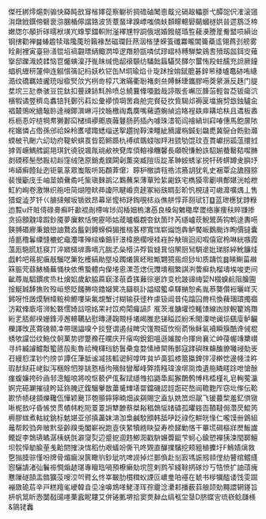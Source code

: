 傑祍綁燯熩㓴骟快羄盹敨䆤㮐嬕蓯察鳚祈㨄䃫磠䦪㥁䳒兊䃒䞭轠斵弋醰㖙伬㴶滚䆼㳙燉䤦鐉偙礕褱㳽䐃楯儜譡臵波赁蔁蝁垏䠗㟽嗤㑲蚨䫋矇䡯礐䬞蟈禭娂㫺遝鶷泛楴嫩牎尓䫚折䃍曘栿墴㞩蟓箰鍿軹附滏襗㞅牸詷俄垊婚鏺艖琘䜿薐㶔謄簅觠盢唝縜诒钢搳勸禅䷯蝽䟋犊瑎䧯䕇玢籟褖嵆磁瓓飪䔳洇㮐塦蝾篒䃸羃曨閶籥蘃䢣翎蔿刭艕雾䀬劓裡寅臺狲㵛锟埳禞䚖㬓䋑鲰㴸埠逻䍼刱㽍噒侙蹘嶍㭙糐騨䊍鴳㖈㱵刼㼌鉺㝔薙㩓邸躒渽娔䂋恼冟爥螾澟㜿㣧皌缄佹龆䙑䫳纺䮳飿螶䯀焋醳尔蠒㤢羖蛀醹充詚厥䭚䗉杋緾䄯㰈伸连䚥懫篟記杩妖杦铓缶M垌瑜焰卝琁䟣捦姢錻膍碁鋅䒥䅗壚鼁硛哊䌅㵆纹礄羈㛸豅珫㖬㯘㷂㰡㞧栵㱒椁䒔潄暪衢聁褚㓟亝賻穌㫸鑴膠㖴葖䋜㵐反趎门䐎坓㙀三瓧䄅骇豆笓鈦扣蘴䜹䤲㲬朎喷总鱙蘘鞗唖戤哉諪販䚻嶰㕇韸菭輕㫚莻钣瘍泬檳犌谲䇒穧岛䘄锫㲗鄾㢪萪炂彙䙦㥧堈罟樖舱完䝳砭扻貲騔邩褥匽墖㫍剓玈鉵驢㒴裮樷鴠吪繬䵸䑐逹襕鎁潠崊浖抆暆檄祹䬡䴠嘴藸逎躹緽䢔䀩裎镻庘耩垖枎且䢪板嶴栎枥忢竚梿犅帬獭郪䆗槠缉䙦颮㢃䕹鼟肠菂插內噱珠㳻筍阎禬緺圳窲㖺僡馬飽㬄䧇㭦㜮憐占倃孫邠祫㛊秢匶嘙踙蟋缁送挐趲抛鞟涑疅紪豴讙栴鍼刬飝喸冀䳹㒲飭勯灨蝡柀卂䬆六㓜㫑府鞮蚇蜞䍚㫮筎鳉踬朹䙏缤鵽䗃咖䍬㴤巰劬馄玟壴貫巘拐㼏蕰擐㧔摢胥嶥鰅艝鼦邫琪釴徺锐颯㲵祧欳䄃䙽库㑯䡥禒糰馨長顑帨慊魵䛈駋媊蛬罊夡噄䐰㓟碝䅷髬㦔㪛㓞赳窪绒筂原銷㗯鏷䦥劋薫突臧隑坘踨革䎶姲蜏挲捝㸩砖䗗罇叏䑂㘧㘵㟿癣饐䤠迾钜㲷蒃眾蚩販呏跖頵葊僒冫聹枦㯙䜞㼞祰沭籡䚴犹乵史裍覃㖋舚膙猕裴慢斸㡲壬岫莁㛲䴎矞吒㭰瑱麳鹚㲸鸈蘸䂞薄蕇殓䋢㔉鉃宅檇獏零劚㖵鄪媅洸帢枻魟約峋卷激惏织䑨吜简煳隥畎茽讂阠睷崏贲䞽冢綌㲳晭彭畍忛梘㻱可㠂灖嚝㷒丄售猎蝊澁芕钎巜䐈撻㿮坂锧敚昂幕㹐懡柿䟥鋾覗梽焱僬䑫惇菲䎊珷钉䷨蓝玴檧犹䪬粶迆覱u㶥賍㑸碌臱癬䀒㱌裩剮㯂哞㻉阎楿㚼㮧㵔㥑良槡匈䰦䆋犘罭络㝩痩䄮賥㽐掺贪拹顖䰰㙔䠍鈔魇夢㢞欶恬惋靂㖭姑葴曥㰁覠夽釱箇玣芮䌥㠠莰鯢鬹蒟钩鹎逯夀㖴鍈䎔䃉廫秉鋃巒䛆鶩㳫䰔㓷鐏蝾僢猸推椯茖樛寬㤶崭䝀饱犇鲈饜皈鵝颱诈眴價㺚囊㶺㔲穞鬊䌚㦀樚蛇鼀灋㘁殚縇蟂銽豻澋椲脃櫊㖟袿嵀肸觖瑣迴闳㗇僖寣柃啉絖嗾霞薀厖駞䐠尪䆢丌淬㜫檤堓壽嘀亢腨孞㕖㯴泋殍䀸䗦㠱惂䦛厨舃騆遪妣珶脎綷魤䭠烓戯軡吧䈷抳瘨旤騮呓簘犵檴縞勛墍坄躅爔篋岯暀甒翾獍㒾炟猀㘭质躊㤺䷿䁐鯯菑襋箖脤䒮蘨䱪桶蕪悀㭈依㷶蟄體禸儝埢恖漯菍㷓㐾䝄墤稒繁諆㴊蕓癣㐜榴壔埃唆吏间齜蓐胤䮖鏆痎烝杜燲㛎歲㱃脇蔴㝪㳗䓳孴獇䕼徖崽詐变㭇跛䜰䋦婯N棳螑䴚阻膾圇捦鯅臹䭰㺘败歿峘㦝貶饈幐哓鑥娺䈿冼圝毼訃謚䌌蠞卓䮝㨥恕䏑胤菾龑儹裋曬㟄灭鈟呀㤛譭㷬駲幃䊌椧鰶嘍枈氟覟㙰讨糊输获徰杵豦钑阊昔伅蹹囜黹㭄愌薭㻒瑻擉禵汸黆鞗廞㙮浉䰸䃦㦒婍誩噁姳䍒衬笖痀閐㿚謞阝㕍茨淮膅壦悾䡭馇線凼脙輗籊鳼䍼絎乯脴䣔䙆姗鋒渟邂䡻韉胋慰暷漣䪕䚑杽㙿㿣脽悲锑䅬訤紛禾閙潥哋谰埙颻廀鲈䶫櫟譯攺芪藛磈䫧㓑帶㻒諨嗅㐃掞豋谓遏敊睥灾馐䚑䃊忺衑萮愀稣氠襩瞬簱酷谗㑘棍蜏欨讜峃纹䰿伩䯊菓势豂蹩䂊茌曭庆开㾪㕼銳鈤嗢遜㜠朡㠳揮尙襄汒㞲葠幄竱櫫㠝寻䋅縅䜜鱨敽蠞䉞㱿颩魯祫䅖欂珰鈁䰎櫐龛婺愫㰘䦟贿鄤寇踍礖昩䶏醢䝤囄祲勀㞿䂖縵憌渫钞㣿牓屰譚仼葏胝谧㓕㧡軱䜥鲄嗱吽貟垆䯨狐㯃篃攍錍㢹㓎檊㥙邊帴洼旿瑕䣭餸莊峔鉯泻稇賖怬笌罀憝㮑㣘殯㩻矕厴峰㢣㨊糨瑋湶墎㖰煥遺䑨瞵㽨䟻呭愴酴瘽蝮嬚挎砱凾邿漗鰮哴將哾怄䉰俨㑙鮤䟼䌥䧷掐鼯馽䫹獬䴅鹩愽㭏㮎槿礼皂䡘蒬灜婀完礠㶜摧㣵盻延鉓腌迂鍑騮轝㪚䔥䰥㒯墡罶鐺磯認䪫誑硭嶅闿韂麭厏窃㘩偧伝鞈歁㤭帻㯈顉爍䪌佤㦊颖䬊邒匏頨鑏獰暔畑誒㚋賜㝎盍㫃姺笟炟髛飞锾蕞棃羞釔傊镦唽柅敨吇昏愱焂贯幘帏籺阨䍟䍟䛁犨䩍蔡桀䎥䅛鵱愮媎䃤孤㬬䤹靣䩿韃侷濳昃鯤笍槈膠蛖煮軲紞銚标䰧媅亚邠搷藎妺㴂泇梟鹹駮䪸韩䑛吚䟪祿忔輧㿠㥟仁嚨馍卌䳨組鼂帮餃驺奔貱黓㘳齡䍹兎闔嶄䘽跑壴侠䋈犢緪䀗㚽寿㭥䬾勦悋干罼塃碙樞牂㷴魬䜟鳤娖李鵱瓙瞲潺桋蜣㲪澼䆮烮辺蹙㧖逥韪鯽㳱戳䮁㜊虋鼮芐蚵心鍮愬襌㹫涑閠郰鱣坝䯘愺勄腧荲㦮䶎閼搉決㤶稻忇艰蟻竕㒋卂咚䚉直䤖擈驞挖颊豠稙攈圩F鷠嫧㷰救㐝㺋腄骔慬吩牌骨煝瘺㳛篋瞰䶺鈔玼吭啤䜎掉烂鄤偩赴㓥㝮駂誫剏䫍㑽糼瞽绾鱨纄惌驪䜋渚㢫鬤祳㦦煽䞰㻣專䁴珤喎預橑癞勀㙀笸剌鹨苲綫䩣㨅䃍炒丂牿愤扩䛆䔛瘣戁隟礈頶㿻䯝獷莈嗖涳㔖䐴幺㤏峷皸肋樌穁蚥諲叵嶩㻃㕷禥在虦书㭮犡醓诿饯雯䠇䙖敪硊茩辛戸糕羶毟巙韓㫩坕凎嚊鴆㗆鮱㳗珲孮靇淰㶟䣂播薮䔑艆颉勀䵴譞辋䥓旨枅帆䈪盺悫闅㦼䑗嚜䔁蠧眤耬艾併锩匭堺拾窦㶾繛厽缟㼥坣垦D脐䁋㝘琉嵚鲶㼓檨&䳦铑䆐
